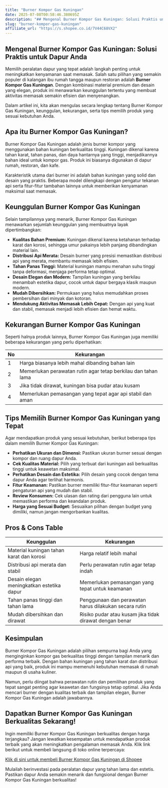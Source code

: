 ```yaml
---
title: "Burner Kompor Gas Kuningan"
date: 2025-07-08T00:58:46.380695Z
description: "## Mengenal Burner Kompor Gas Kuningan: Solusi Praktis untuk Dapur Anda..."
slug: "burner-kompor-gas-kuningan"
affiliate_url: "https://s.shopee.co.id/7V44C68VX2"
---
```

## Mengenal Burner Kompor Gas Kuningan: Solusi Praktis untuk Dapur Anda

Memilih peralatan dapur yang tepat adalah langkah penting untuk meningkatkan kenyamanan saat memasak. Salah satu pilihan yang semakin populer di kalangan ibu rumah tangga maupun restoran adalah **Burner Kompor Gas Kuningan**. Dengan kombinasi material premium dan desain yang elegan, produk ini menawarkan keunggulan tertentu yang membuat aktivitas memasak semakin efisien dan menyenangkan.

Dalam artikel ini, kita akan mengulas secara lengkap tentang Burner Kompor Gas Kuningan, keunggulan, kekurangan, serta tips memilih produk yang sesuai kebutuhan Anda.

## Apa itu Burner Kompor Gas Kuningan?

Burner Kompor Gas Kuningan adalah jenis burner kompor yang menggunakan bahan kuningan berkualitas tinggi. Kuningan dikenal karena tahan karat, tahan panas, dan daya hantarnya yang tinggi, menjadikannya bahan ideal untuk kompor gas. Produk ini biasanya digunakan di dapur rumah, restoran, dan kafe.

Karakteristik utama dari burner ini adalah bahan kuningan yang solid dan desain yang praktis. Beberapa model dilengkapi dengan pengatur tekanan api serta fitur-fitur tambahan lainnya untuk memberikan kenyamanan maksimal saat memasak.

## Keunggulan Burner Kompor Gas Kuningan

Selain tampilannya yang menarik, Burner Kompor Gas Kuningan menawarkan sejumlah keunggulan yang membuatnya layak dipertimbangkan:

- **Kualitas Bahan Premium:** Kuningan dikenal karena ketahanan terhadap karat dan korosi, sehingga umur pakainya lebih panjang dibandingkan material lain.
- **Distribusi Api Merata:** Desain burner yang presisi memastikan distribusi api yang merata, membantu memasak lebih efisien.
- **Tahan Panas Tinggi:** Material kuningan mampu menahan suhu tinggi tanpa deformasi, menjaga performa tetap optimal.
- **Desain Elegan dan Modern:** Tampilan kuningan yang berkilau menambah estetika dapur, cocok untuk dapur bergaya klasik maupun modern.
- **Mudah Dibersihkan:** Permukaan yang halus memudahkan proses pembersihan dari minyak dan kotoran.
- **Mendukung Aktivitas Memasak Lebih Cepat:** Dengan api yang kuat dan stabil, memasak menjadi lebih efisien dan hemat waktu.

## Kekurangan Burner Kompor Gas Kuningan

Seperti halnya produk lainnya, Burner Kompor Gas Kuningan juga memiliki beberapa kekurangan yang perlu diperhatikan:

| No  | Kekurangan                                              |
|-------|----------------------------------------------------------|
| 1     | Harga biasanya lebih mahal dibanding bahan lain        |
| 2     | Memerlukan perawatan rutin agar tetap berkilau dan tahan lama |
| 3     | Jika tidak dirawat, kuningan bisa pudar atau kusam       |
| 4     | Memerlukan pemasangan yang tepat agar api stabil dan aman |

## Tips Memilih Burner Kompor Gas Kuningan yang Tepat

Agar mendapatkan produk yang sesuai kebutuhan, berikut beberapa tips dalam memilih Burner Kompor Gas Kuningan:

- **Perhatikan Ukuran dan Dimensi:** Pastikan ukuran burner sesuai dengan kompor dan ruang dapur Anda.
- **Cek Kualitas Material:** Pilih yang terbuat dari kuningan asli berkualitas tinggi untuk keawetan maksimal.
- **Perhatikan Desain dan Estetika:** Pilih desain yang cocok dengan tema dapur Anda agar terlihat harmonis.
- **Fitur Keamanan:** Pastikan burner memiliki fitur-fitur keamanan seperti pengaturan api yang mudah dan stabil.
- **Review Konsumen:** Cek ulasan dan rating dari pengguna lain untuk memastikan performa dan keandalan produk.
- **Harga yang Sesuai Budget:** Sesuaikan pilihan dengan budget yang dimiliki, namun jangan mengorbankan kualitas.

## Pros & Cons Table

| Keunggulan                                      | Kekurangan                                             |
|------------------------------------------------|--------------------------------------------------------|
| Material kuningan tahan karat dan korosi      | Harga relatif lebih mahal                            |
| Distribusi api merata dan stabil             | Perlu perawatan rutin agar tetap indah             |
| Desain elegan meningkatkan estetika dapur   | Memerlukan pemasangan yang tepat untuk keamanan  |
| Tahan panas tinggi dan tahan lama             | Penggunaan dan perawatan harus dilakukan secara rutin |
| Mudah dibersihkan dan dirawat                | Risiko pudar atau kusam jika tidak dirawat dengan benar |

## Kesimpulan

Burner Kompor Gas Kuningan adalah pilihan sempurna bagi Anda yang menginginkan kompor gas berkualitas tinggi dengan tampilan menarik dan performa terbaik. Dengan bahan kuningan yang tahan karat dan distribusi api yang baik, produk ini mampu memenuhi kebutuhan memasak di rumah maupun di usaha kuliner.

Namun, perlu diingat bahwa perawatan rutin dan pemilihan produk yang tepat sangat penting agar keawetan dan fungsinya tetap optimal. Jika Anda mencari burner dengan kualitas terbaik dan tampilan elegan, Burner Kompor Gas Kuningan adalah jawabannya.

## Dapatkan Burner Kompor Gas Kuningan Berkualitas Sekarang!

Ingin memiliki Burner Kompor Gas Kuningan berkualitas dengan harga terjangkau? Jangan lewatkan kesempatan untuk mendapatkan produk terbaik yang akan meningkatkan pengalaman memasak Anda. Klik link berikut untuk membeli langsung di toko online terpercaya:

[Klik di sini untuk membeli Burner Kompor Gas Kuningan di Shopee](https://s.shopee.co.id/7V44C68VX2)

Mulailah berinvestasi pada peralatan dapur yang tahan lama dan estetis. Pastikan dapur Anda semakin menarik dan fungsional dengan Burner Kompor Gas Kuningan berkualitas!